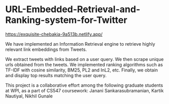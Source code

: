 # URL-Embedded-Retrieval-and-Ranking-system-for-Twitter

https://exquisite-chebakia-9a513b.netlify.app/

We have implemented an Information Retrieval engine to retrieve highly relevant link embeddings from Tweets. 

We extract tweets with links based on a user query. 
We then scrape unique urls obtained from the tweets. 
We implemented ranking algorithms such as TF-IDF with cosine similarity, BM25, PL2 and InL2,  etc. 
Finally, we obtain and display top results matching the user query.

This project is a collaborative effort among the following graduate students at WPI, as a part of CS547 coursework:
Janani Sankarasubramanian,
Kartik Nautiyal,
Nikhil Gunale


